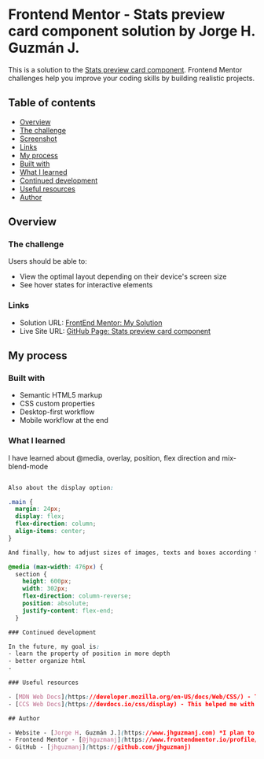 # Frontend Mentor - Stats preview card component solution by Jorge H. Guzmán J.

This is a solution to the [Stats preview card component](https://www.frontendmentor.io/challenges/stats-preview-card-component-8JqbgoU62). Frontend Mentor challenges help you improve your coding skills by building realistic projects. 

## Table of contents

  - [Overview](#overview)
  - [The challenge](#the-challenge)
  - [Screenshot](#screenshot)
  - [Links](#links)
  - [My process](#my-process)
  - [Built with](#built-with)
  - [What I learned](#what-i-learned)
  - [Continued development](#continued-development)
  - [Useful resources](#useful-resources)
  - [Author](#author)

## Overview

### The challenge

Users should be able to:

- View the optimal layout depending on their device's screen size
- See hover states for interactive elements

### Links

- Solution URL: [FrontEnd Mentor: My Solution](https://www.frontendmentor.io/solutions/nft-preview-card-component-solution-by-jorge-h-guzmn-j-Fwax2nP7s)
- Live Site URL: [GitHub Page: Stats preview card component](https://jhguzmanj.github.io/Challenge3/)

## My process

### Built with

- Semantic HTML5 markup
- CSS custom properties
- Desktop-first workflow
- Mobile workflow at the end

### What I learned

I have learned about @media, overlay, position, flex direction and mix-blend-mode

```css

Also about the display option:

.main {
  margin: 24px;
  display: flex;
  flex-direction: column;
  align-items: center;
}

And finally, how to adjust sizes of images, texts and boxes according to the size of the screen:

@media (max-width: 476px) {
  section {
    height: 600px;
    width: 302px;
    flex-direction: column-reverse;
    position: absolute;
    justify-content: flex-end;
  }

### Continued development

In the future, my goal is:
- learn the property of position in more depth
- better organize html
- 

### Useful resources

- [MDN Web Docs](https://developer.mozilla.org/en-US/docs/Web/CSS/) - This helped me about many properties.
- [CCS Web Docs](https://devdocs.io/css/display) - This helped me with the display properties.

## Author

- Website - [Jorge H. Guzmán J.](https://www.jhguzmanj.com) *I plan to create it later.*
- Frontend Mentor - [@jhguzmanj](https://www.frontendmentor.io/profile/jhguzmanj)
- GitHub - [jhguzmanj](https://github.com/jhguzmanj)
